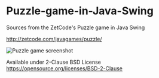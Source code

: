 # Puzzle-game-in-Java-Swing
Sources from the ZetCode's Puzzle game in Java Swing

http://zetcode.com/javagames/puzzle/

![Puzzle game screenshot](puzzle.png)

Available under 2-Clause BSD License https://opensource.org/licenses/BSD-2-Clause
